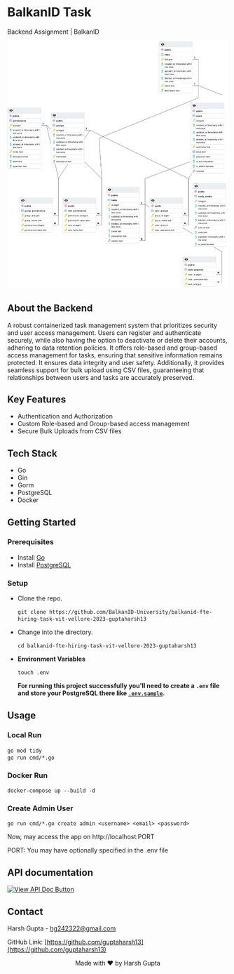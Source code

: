 # BalkanID Task

Backend Assignment | BalkanID

![ERD](erd.png)

## About the Backend

A robust containerized task management system that prioritizes security and user access management. Users can register and authenticate securely, while also having the option to deactivate or delete their accounts, adhering to data retention policies. It offers role-based and group-based access management for tasks, ensuring that sensitive information remains protected. It ensures data integrity and user safety. Additionally, it provides seamless support for bulk upload using CSV files, guaranteeing that relationships between users and tasks are accurately preserved.

## Key Features
- Authentication and Authorization
- Custom Role-based and Group-based access management
- Secure Bulk Uploads from CSV files

## Tech Stack
- Go
- Gin
- Gorm
- PostgreSQL
- Docker

## Getting Started

### Prerequisites

- Install [Go](https://go.dev/doc/install)
- Install [PostgreSQL](https://www.postgresql.org/download/)

### Setup

- Clone the repo.

    ```shell
    git clone https://github.com/BalkanID-University/balkanid-fte-hiring-task-vit-vellore-2023-guptaharsh13
    ```

- Change into the directory.

    ```shell
    cd balkanid-fte-hiring-task-vit-vellore-2023-guptaharsh13
    ```

- **Environment Variables**

  ```shell
  touch .env
  ```

  **For running this project successfully you'll need to create a `.env` file and store your PostgreSQL there like [`.env.sample`](https://github.com/BalkanID-University/balkanid-fte-hiring-task-vit-vellore-2023-guptaharsh13/blob/master/.env.sample).**

## Usage

### Local Run

```shell
go mod tidy
go run cmd/*.go 
```

### Docker Run

```shell
docker-compose up --build -d
```

### Create Admin User
```shell
go run cmd/*.go create admin <username> <email> <password>
```


Now, may access the app on http://localhost:PORT

PORT: You may have optionally specified in the .env file

## API documentation

<a href="https://documenter.getpostman.com/view/11144664/2s946mZ9eL" target="_blank">
    <img alt="View API Doc Button" src="https://github.com/amitshekhariitbhu/go-backend-clean-architecture/blob/main/assets/button-view-api-docs.png?raw=true" width="200" height="60"/>
</a>

## Contact

Harsh Gupta - hg242322@gmail.com

GitHub Link: [https://github.com/guptaharsh13](https://github.com/guptaharsh13)

<p align="center">Made with ❤ by Harsh Gupta</p>
